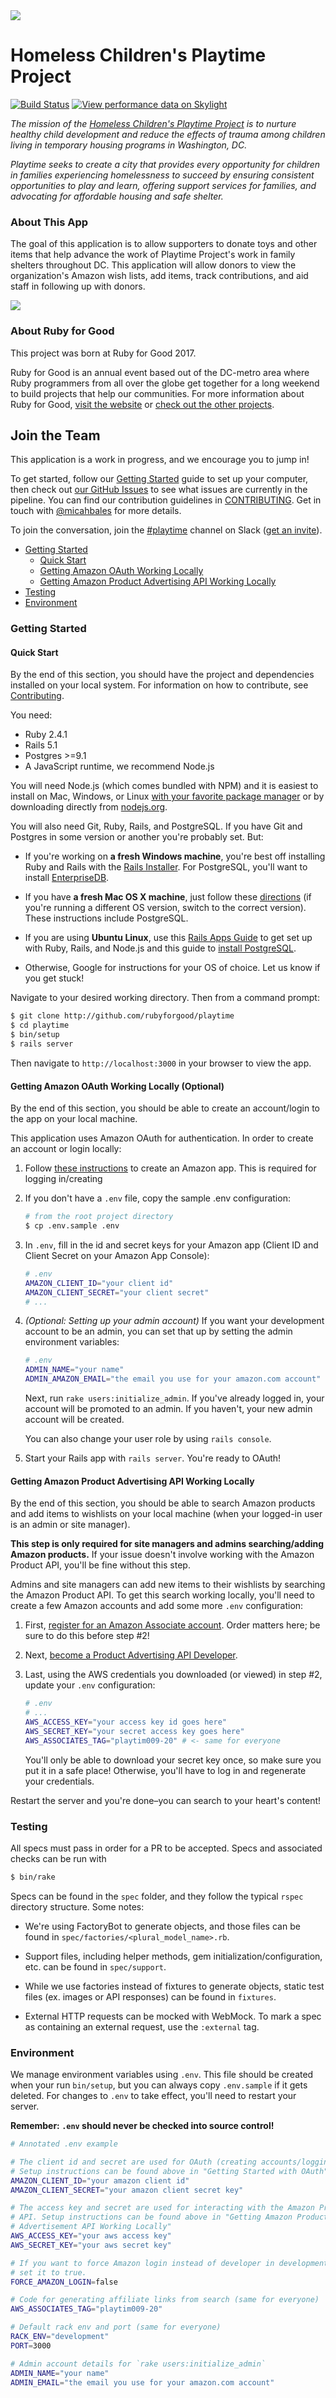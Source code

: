 <img src="https://github.com/teneresa/playtime/blob/master/new_logo_files/PNG/Playtime_logo_low_res.png"/>

# Homeless Children's Playtime Project
[![Build Status](https://api.travis-ci.org/rubyforgood/playtime.svg?branch=master)](https://travis-ci.org/rubyforgood/playtime) [![View performance data on Skylight](https://badges.skylight.io/status/vXHx56uMnWP7.svg)](https://oss.skylight.io/app/applications/vXHx56uMnWP7)

*The mission of the [Homeless Children's Playtime Project][HCPP] is to nurture
healthy child development and reduce the effects of trauma among children
living in temporary housing programs in Washington, DC.*

*Playtime seeks to create a city that provides every opportunity for children
in families experiencing homelessness to succeed by ensuring consistent
opportunities to play and learn, offering support services for families, and
advocating for affordable housing and safe shelter.*

[HCPP]: http://www.playtimeproject.org/

### About This App

The goal of this application is to allow supporters to donate toys and other
items that help advance the work of Playtime Project's work in family shelters
throughout DC. This application will allow donors to view the organization's
Amazon wish lists, add items, track contributions, and aid staff in following
up with donors.

<img src="https://github.com/teneresa/playtime/blob/master/new_logo_files/playtime_app.png"/>

### About Ruby for Good

This project was born at Ruby for Good 2017.

Ruby for Good is an annual event based out of the DC-metro area where Ruby
programmers from all over the globe get together for a long weekend to build
projects that help our communities. For more information about Ruby for Good,
[visit the website] or [check out the other projects].

[visit the website]: http://rubyforgood.org/
[check out the other projects]: http://rubyforgood.org/yearbook.html


## Join the Team

This application is a work in progress, and we encourage you to jump in!

To get started, follow our [Getting Started](#getting-started) guide to set up
your computer, then check out [our GitHub Issues][issues] to see what issues are
currently in the pipeline. You can find our contribution guidelines in
[CONTRIBUTING]. Get in touch with [@micahbales] for more details.

To join the conversation, join the [#playtime][slack-channel] channel
on Slack ([get an invite][slack-invite]).

* [Getting Started](#getting-started)
    * [Quick Start](#quick-start)
    * [Getting Amazon OAuth Working Locally](#getting-amazon-oauth-working-locally)
    * [Getting Amazon Product Advertising API Working Locally](#getting-amazon-product-advertising-api-working-locally)
* [Testing](#testing)
* [Environment](#environment)

[issues]: https://github.com/rubyforgood/playtime/issues
[@micahbales]: https://github.com/micahbales
[slack-channel]: https://rubyforgood.slack.com/messages/playtime
[slack-invite]: https://rubyforgood.herokuapp.com/
[CONTRIBUTING]: .github/CONTRIBUTING.md

### Getting Started

#### Quick Start

By the end of this section, you should have the project and dependencies
installed on your local system. For information on how to contribute, see
[Contributing][CONTRIBUTING].

You need:

  - Ruby 2.4.1
  - Rails 5.1
  - Postgres >=9.1
  - A JavaScript runtime, we recommend Node.js

You will need Node.js (which comes bundled with NPM) and it is easiest to
install on Mac, Windows, or Linux [with your favorite package manager][node-pkg]
or by downloading directly from [nodejs.org][node-direct].

[node-pkg]:    https://nodejs.org/en/download/package-manager/
[node-direct]: https://nodejs.org/en/download/

You will also need Git, Ruby, Rails, and PostgreSQL. If you have Git and
Postgres in some version or another you're probably set. But:

  - If you're working on **a fresh Windows machine**, you're best off installing
    Ruby and Rails with the [Rails Installer]. For PostgreSQL, you'll want to
    install [EnterpriseDB].

  - If you have **a fresh Mac OS X machine**, just follow these
    [directions][Go Rails] (if you're running a different OS version, switch to
    the correct version). These instructions include PostgreSQL.

  - If you are using **Ubuntu Linux**, use this [Rails Apps Guide] to get set
    up with Ruby, Rails, and Node.js and this guide to
    [install PostgreSQL][Postgres Ubuntu].

  - Otherwise, Google for instructions for your OS of choice. Let us know if
    you get stuck!

[Rails Installer]: http://railsinstaller.org
[EnterpriseDB]: https://www.enterprisedb.com/downloads/postgres-postgresql-downloads#windows

[Go Rails]: https://gorails.com/setup/osx

[Rails Apps Guide]: http://railsapps.github.io/installrubyonrails-ubuntu.html
[Postgres Ubuntu]: https://www.postgresql.org/download/linux/ubuntu/


Navigate to your desired working directory. Then from a command prompt:

  ```bash
  $ git clone http://github.com/rubyforgood/playtime
  $ cd playtime
  $ bin/setup
  $ rails server
  ```

Then navigate to `http://localhost:3000` in your browser to view the app.

#### Getting Amazon OAuth Working Locally (Optional)

By the end of this section, you should be able to create an account/login to
the app on your local machine.

This application uses Amazon OAuth for authentication. In order to create an
account or login locally:

1. Follow [these instructions][Amazon OAuth Instructions] to create an Amazon
   app. This is required for logging in/creating

2. If you don't have a `.env` file, copy the sample .env configuration:

    ```bash
    # from the root project directory
    $ cp .env.sample .env
    ```

3. In `.env`, fill in the id and secret keys for your Amazon app (Client ID and
   Client Secret on your Amazon App Console):

    ```bash
    # .env
    AMAZON_CLIENT_ID="your client id"
    AMAZON_CLIENT_SECRET="your client secret"
    # ...
    ```

4. *(Optional: Setting up your admin account)* If you want your development
   account to be an admin, you can set that up by setting the admin environment
   variables:

   ```bash
   # .env
   ADMIN_NAME="your name"
   ADMIN_AMAZON_EMAIL="the email you use for your amazon.com account"
   ```

   Next, run `rake users:initialize_admin`. If you've already logged in, your
   account will be promoted to an admin. If you haven't, your new admin account
   will be created.

   You can also change your user role by using `rails console`.

5. Start your Rails app with `rails server`. You're ready to OAuth!

[Amazon OAuth Instructions]: https://github.com/wingrunr21/omniauth-amazon#prereqs


#### Getting Amazon Product Advertising API Working Locally

By the end of this section, you should be able to search Amazon products and
add items to wishlists on your local machine (when your logged-in user is an
admin or site manager).

**This step is only required for site managers and admins searching/adding
Amazon products.** If your issue doesn't involve working with the Amazon
Product API, you'll be fine without this step.

Admins and site managers can add new items to their wishlists by searching
the Amazon Product API. To get this search working locally, you'll need to
create a few Amazon accounts and add some more `.env` configuration:

  1. First, [register for an Amazon Associate account][Amazon Associate]. Order
     matters here; be sure to do this before step #2!

  2. Next, [become a Product Advertising API Developer][Product Advertising API].

  3. Last, using the AWS credentials you downloaded (or viewed) in step #2,
     update your `.env` configuration:

       ```bash
       # .env
       # ...
       AWS_ACCESS_KEY="your access key id goes here"
       AWS_SECRET_KEY="your secret access key goes here"
       AWS_ASSOCIATES_TAG="playtim009-20" # <- same for everyone
       ```
     You'll only be able to download your secret key once, so make sure you put
     it in a safe place! Otherwise, you'll have to log in and regenerate your
     credentials.

Restart the server and you're done–you can search to your heart's content!

[Amazon Associate]: http://docs.aws.amazon.com/AWSECommerceService/latest/DG/becomingAssociate.html
[Product Advertising API]: http://docs.aws.amazon.com/AWSECommerceService/latest/DG/becomingDev.html


### Testing

All specs must pass in order for a PR to be accepted. Specs and associated
checks can be run with

  ```bash
  $ bin/rake
  ```

Specs can be found in the `spec` folder, and they follow the typical `rspec`
directory structure. Some notes:

  - We're using FactoryBot to generate objects, and those files can be found
    in `spec/factories/<plural_model_name>.rb`.

  - Support files, including helper methods, gem initialization/configuration,
    etc. can be found in `spec/support`.

  - While we use factories instead of fixtures to generate objects, static
    test files (ex. images or API responses) can be found in `fixtures`.

  - External HTTP requests can be mocked with WebMock. To mark a spec as
    containing an external request, use the `:external` tag.


### Environment

We manage environment variables using `.env`. This file should be created when
your run `bin/setup`, but you can always copy `.env.sample` if it gets deleted.
For changes to `.env` to take effect, you'll need to restart your server.

**Remember: `.env` should never be checked into source control!**

  ```bash
  # Annotated .env example

  # The client id and secret are used for OAuth (creating accounts/logging in).
  # Setup instructions can be found above in "Getting Started with OAuth"
  AMAZON_CLIENT_ID="your amazon client id"
  AMAZON_CLIENT_SECRET="your amazon client secret key"

  # The access key and secret are used for interacting with the Amazon Product
  # API. Setup instructions can be found above in "Getting Amazon Product
  # Advertisement API Working Locally"
  AWS_ACCESS_KEY="your aws access key"
  AWS_SECRET_KEY="your aws secret key"

  # If you want to force Amazon login instead of developer in development environment
  # set it to true.
  FORCE_AMAZON_LOGIN=false

  # Code for generating affiliate links from search (same for everyone)
  AWS_ASSOCIATES_TAG="playtim009-20"

  # Default rack env and port (same for everyone)
  RACK_ENV="development"
  PORT=3000

  # Admin account details for `rake users:initialize_admin`
  ADMIN_NAME="your name"
  ADMIN_EMAIL="the email you use for your amazon.com account"
  ```
